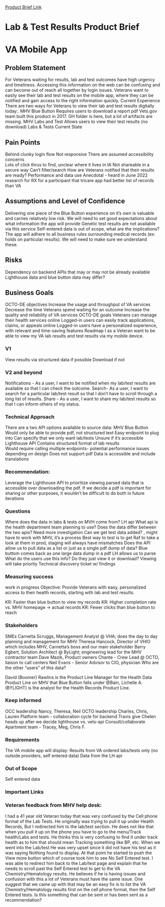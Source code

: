 [Product Brief Link](https://docs.google.com/document/d/1tLRcBUznYkaoz5oAUEM6ui7rr8Gj0qijgqqApwHVnxk/edit)


# Lab & Test Results Product Brief 
# VA Mobile App

## Problem Statement
For Veterans waiting for results, lab and test outcomes have high urgency and timeliness. Accessing this information on the web can be confusing and can become out of reach all together by login issues. Veterans want to easily see their lab and test results on the mobile app, where they can be notified and gain access to the right information quickly. 
Current Experience
There are two ways for Veterans to view their lab and test results digitally today:.
MHV Blue Button
Requires users to download a report pdf
Vets.gov team built this product in 2017. GH folder is here, but a lot of artifacts are missing.
MHV Labs and Test
Allows users to view their test results (no download)
Labs & Tests Current State

## Pain Points
Behind clunky login flow
Not responsive
There are assumed accessibility concerns  
Lots of click thrus to find, unclear where it lives in IA 
Not shareable in a secure way
Can’t filter/search
How are Veterans notified that their results are ready? 
Performance and data use 
Anecdotal  - heard in June 2022 research for RX for a participant that tricare app had better list of records than VA

## Assumptions and Level of Confidence

Delivering one piece of the Blue Button experience on it’s own is valuable and carries relatively low risk. 
We will need to set good expectations about what information the app will provide
Genetic test results are not available via this service
Self-entered data is out of scope, what are the implications?
The app will adhere to all business rules surrounding medical records (ex: holds on particular results). We will need to make sure we understand these. 

## Risks
Dependency on backend APIs that may or may not be already available 
Lighthouse data and blue button data may differ? 

## Business Goals
OCTO-DE objectives 
Increase the usage and throughput of VA services
Decrease the time Veterans spend waiting for an outcome
Increase the quality and reliability of VA services
OCTO-DE goals 
Veterans can manage their health services online
Logged-in users can easily track applications, claims, or appeals online
Logged-in users have a personalized experience, with relevant and time-saving features
Roadmap
I as a Veteran want to be able to view my VA lab results and test results via my mobile device. 

### V1
View results via structured data if possible
Download if not 

### V2 and beyond
Notifications - As a user, I want to be notified when my lab/test results are available so that I can check the outcome.
Search- As a user, I want to search for a particular lab/test result so that I don’t have to scroll through a long list of results. 
Share - As a user, I want to share my lab/test results so that I can inform others of my status. 

### Technical Approach
There are a two API options available to source data: 
MHV Blue Button
Would only be able to provide pdf, not structured text
Easy endpoint to plug into 
Can specify that we only want lab/tests 
Unsure if it’s accessible
Lighthouse API
Contains structured format of lab results  
Would require calling multiple endpoints- potential performance issues depending on design
Does not support pdf
Data is accessible and include translations 

### Recommendation: 
   Leverage the Lighthouse API to prioritize viewing parsed data that is accessible over downloading the pdf.  If we decide a pdf is important for sharing or other purposes, it wouldn’t be difficult to do both in future iterations 
### Questions
Where does the data in labs & tests on MVH come from? 
LH api
What api is the health department team planning to use? 
Does the data differ between the two apis? 
Need more investigation
Can we get test data added? , might have to work with MHV, it’s a process 
Best way to test is to get Raf to take a look at them in prod, staging will always have mismatches 
Does the API allow us to pull data as a list or just as a single pdf dump of data?
Blue buttom comes back as one large data dump in a pdf
LH allows us to parse 
What do the users use this info? Do they just view it or download? 
Viewing will take priortiy
Technical discovery ticket w/ findings 

### Measuring success 
work in progress
Objective: Provide Veterans with easy, personalized access to their health records, starting with lab and test results. 

KR: Faster than blue button to view my records
KR: Higher completion rate vs. MHV homepage -> actual records 
KR: Fewer clicks than blue button to reach 
	
### Stakeholders
  SMEs
  Carnetta Scruggs, Management Analyst @ VHA; does the day to day planning and management for MHV
  Theresa Hancock, Director of VHIO which includes MHV, Carnetta’s boss and our main stakeholder 
  Barry Egbert, Solution Architect @ ByLight; engineering lead for the MHV contractor team
  Dave Mazik,  Product owners
  Chante - Crew Lead @ OCTO, liaison to call centers
  Neil Evans - Senior Advisor to CIO, physician 
  Who are the other “users” of this data?
 
David (Boomer) Rawlins is the Product Line Manager for the Health Data Product Line on MHV that Blue Button falls under
@Bain, Lichelle A. (BYLIGHT) is the analyst for the Health Records Product Line.
 


### Keep informed
  OCC leadership
  Nancy, Theresa, Neil
  OCTO leadership
  Charles, Chris, Lauren
  Platform team - collaboration cycle for backend
  Travis give Chelen heads up after we decide lighthouse vs. vets-api
  Consult/collaborate
  Apartment team - Tracey, Meg, Chris F. 

### Requirements
The VA mobile app will display:
Results from VA ordered labs/tests only (no outside providers, self entered data)
Data from the LH api

### Out of Scope
Self entered data 

### Important Links

### Veteran feedback from MHV help desk:
I had a 41 year old Veteran today that was very confused by the Cell phone format of the Lab Tests. He originally was trying to pull it up under Health Records, But I redirected him to the lab/test section.
He does not like that when you pull it up on the phone you have to go to the menu/Track health/Labs and tests. He thinks this is very confusing to find it under track health as to him that should mean Tracking something like BP, etc. When we went into the Lab/test He was very upset since it did not have his test as it was saying Nothing found to display.
At that point he started to push the View more button which of course took him to see No Self Entered test.
I was able to redirect him back to the Lab/test page and explain that he needs to scroll past the Self Entered test to get to the VA Chemistry/Hematology results.
He believes if he is having issues and confusion with this a lot of Veterans must have the same issue.
One suggest that we came up with that may be an easy fix is to list the VA Chemistry/Hematology results first on the cell phone format, then the Self Entered tests. Is this something that can be sent or has been sent as a recommendation?
